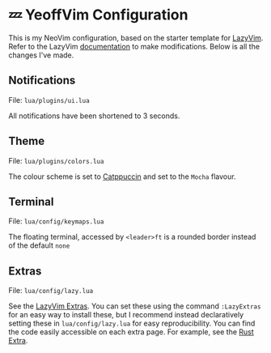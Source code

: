# 💤 YeoffVim Configuration

This is my NeoVim configuration, based on the starter template for [LazyVim](https://github.com/LazyVim/LazyVim).
Refer to the LazyVim [documentation](https://lazyvim.github.io/installation) to make modifications. Below is all the changes I've made.

## Notifications

File: `lua/plugins/ui.lua`

All notifications have been shortened to 3 seconds.

## Theme

File: `lua/plugins/colors.lua`

The colour scheme is set to [Catppuccin](https://github.com/catppuccin/nvim) and set to the `Mocha` flavour.

## Terminal

File: `lua/config/keymaps.lua`

The floating terminal, accessed by `<leader>ft` is a rounded border instead of the default `none`

## Extras

File: `lua/config/lazy.lua`

See the [LazyVim Extras](https://www.lazyvim.org/extras). You can set these using the command `:LazyExtras` for an easy way to install these, but I recommend instead declaratively setting these in `lua/config/lazy.lua` for easy reproducibility. You can find the code easily accessible on each extra page. For example, see the [Rust Extra](https://www.lazyvim.org/extras/lang/rust).
